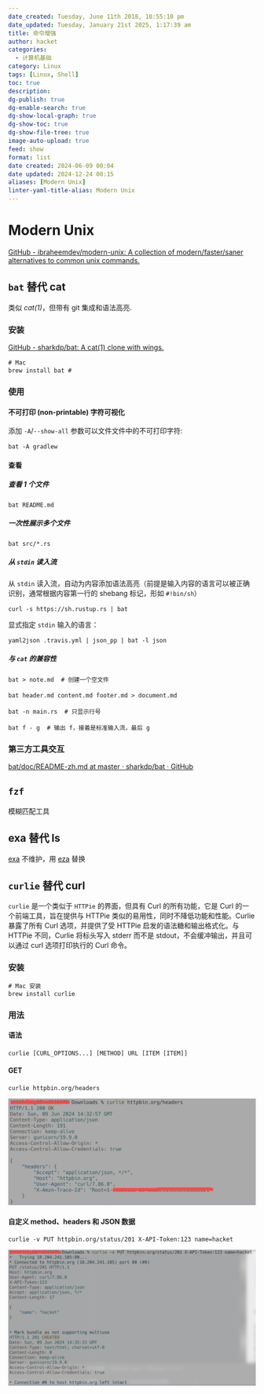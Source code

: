 ```yaml
---
date_created: Tuesday, June 11th 2018, 10:55:10 pm
date_updated: Tuesday, January 21st 2025, 1:17:39 am
title: 命令增强
author: hacket
categories:
  - 计算机基础
category: Linux
tags: [Linux, Shell]
toc: true
description: 
dg-publish: true
dg-enable-search: true
dg-show-local-graph: true
dg-show-toc: true
dg-show-file-tree: true
image-auto-upload: true
feed: show
format: list
date created: 2024-06-09 00:04
date updated: 2024-12-24 00:15
aliases: [Modern Unix]
linter-yaml-title-alias: Modern Unix
---
```


# Modern Unix

[GitHub - ibraheemdev/modern-unix: A collection of modern/faster/saner alternatives to common unix commands.](https://github.com/ibraheemdev/modern-unix)

## `bat` 替代 cat

类似 _cat(1)_，但带有 git 集成和语法高亮.

### 安装

[GitHub - sharkdp/bat: A cat(1) clone with wings.](https://github.com/sharkdp/bat)

```shell
# Mac
brew install bat # 
```

### 使用

#### 不可打印 (non-printable) 字符可视化

添加 `-A`/`--show-all` 参数可以文件文件中的不可打印字符:

```shell
bat -A gradlew
```

#### 查看

##### 查看 1 个文件

```shell
bat README.md
```

##### 一次性展示多个文件

```shell
bat src/*.rs
```

##### 从 `stdin` 读入流

从 `stdin` 读入流，自动为内容添加语法高亮（前提是输入内容的语言可以被正确识别，通常根据内容第一行的 shebang 标记，形如 `#!bin/sh`）

```shell
curl -s https://sh.rustup.rs | bat
```

显式指定 `stdin` 输入的语言：

```shell
yaml2json .travis.yml | json_pp | bat -l json
```

##### 与 `cat` 的兼容性

```shell
bat > note.md  # 创建一个空文件

bat header.md content.md footer.md > document.md

bat -n main.rs  # 只显示行号

bat f - g  # 输出 f，接着是标准输入流，最后 g
```

### 第三方工具交互

[bat/doc/README-zh.md at master · sharkdp/bat · GitHub](https://github.com/sharkdp/bat/blob/master/doc/README-zh.md#%E7%AC%AC%E4%B8%89%E6%96%B9%E5%B7%A5%E5%85%B7%E4%BA%A4%E4%BA%92)

## `fzf`

模糊匹配工具

## exa 替代 ls

[exa](https://github.com/ogham/exa) 不维护，用 [eza](https://github.com/eza-community/eza) 替换

## `curlie` 替代 curl

`curlie` 是一个类似于 `HTTPie` 的界面，但具有 Curl 的所有功能，它是 Curl 的一个前端工具，旨在提供与 HTTPie 类似的易用性，同时不降低功能和性能。Curlie 暴露了所有 Curl 选项，并提供了受 HTTPie 启发的语法糖和输出格式化。与 HTTPie 不同，Curlie 将标头写入 stderr 而不是 stdout，不会缓冲输出，并且可以通过 curl 选项打印执行的 Curl 命令。

### 安装

```shell
# Mac 安装
brew install curlie
```

### 用法

#### 语法

```shell
curlie [CURL_OPTIONS...] [METHOD] URL [ITEM [ITEM]]
```

#### GET

```shell
curlie httpbin.org/headers
```

![image.png|700](https://raw.githubusercontent.com/hacket/ObsidianOSS/master/obsidian/20240609223320.png)

#### 自定义 method、headers 和 JSON 数据

```shell
curlie -v PUT httpbin.org/status/201 X-API-Token:123 name=hacket
```

![image.png|700](https://raw.githubusercontent.com/hacket/ObsidianOSS/master/obsidian/20240609223556.png)
